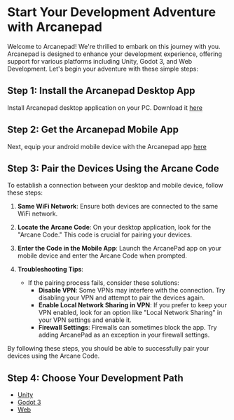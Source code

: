 # Start Your Development Adventure with Arcanepad

Welcome to Arcanepad! We're thrilled to embark on this journey with you. Arcanepad is designed to enhance your development experience, offering support for various platforms including Unity, Godot 3, and Web Development. Let's begin your adventure with these simple steps:

<YoutubeEmbed video-id="O4rt_7O5SGs" />

## Step 1: Install the Arcanepad Desktop App
Install Arcanepad desktop application on your PC. Download it [here](https://github.com/imvenx/arcanepad-releases/releases)

## Step 2: Get the Arcanepad Mobile App
Next, equip your android mobile device with the Arcanepad app [here](https://github.com/imvenx/arcanepad-releases-android/releases)

<!-- ## Step 3: Pair the two devices with the Arcane Code
On the desktop app you will see the "Arcane Code". Open the mobile app, and insert this code.
If this doesn't work try disabling the VPN, or enabling "Local Network sharing" on your VPN settings. 
If that still doesn't work, try adding Arcanepad as an exception on your firewall.  -->

## Step 3: Pair the Devices Using the Arcane Code

To establish a connection between your desktop and mobile device, follow these steps:

1. **Same WiFi Network**: Ensure both devices are connected to the same WiFi network.

2. **Locate the Arcane Code**: On your desktop application, look for the "Arcane Code." This code is crucial for pairing your devices.

3. **Enter the Code in the Mobile App**: Launch the ArcanePad app on your mobile device and enter the Arcane Code when prompted.

4. **Troubleshooting Tips**:
   - If the pairing process fails, consider these solutions:
     - **Disable VPN**: Some VPNs may interfere with the connection. Try disabling your VPN and attempt to pair the devices again.
     - **Enable Local Network Sharing in VPN**: If you prefer to keep your VPN enabled, look for an option like "Local Network Sharing" in your VPN settings and enable it.
     - **Firewall Settings**: Firewalls can sometimes block the app. Try adding ArcanePad as an exception in your firewall settings.

By following these steps, you should be able to successfully pair your devices using the Arcane Code.


<!-- ## Step 3: Download Sample Games Bundle (Optional)

- **Download the Sample Games**: Access the sample games bundle by clicking [here](https://github.com/imvenx/arcaneapps/releases).
- **Add to Library**: Launch the Arcanepad Desktop App and select "Add To Library". This action will direct you to the `/Arcanepad/apps` folder.
- **Uncompress the Bundle**: Extract the contents of the downloaded zip file into the previously opened directory.
- **Refresh Your Library**: To view the newly added games, return to the Arcanepad Desktop App and click on "Refresh Library". Alternatively, you can restart the app to update the library.
- **Explore New Games**: After refreshing, the additional games from the bundle will be visible and ready for play. -->


## Step 4: Choose Your Development Path

- [Unity](/guide/unity/get-started)
- [Godot 3](/guide/godot3/get-started)
- [Web](/guide/web/get-started)

